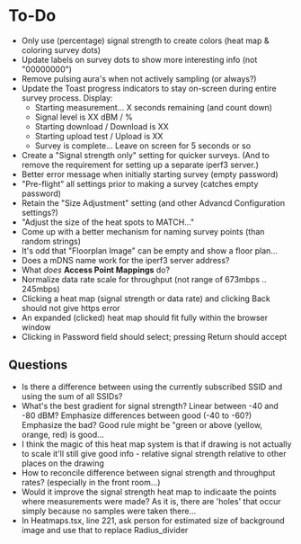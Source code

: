 # To-Do

* Only use (percentage) signal strength to create colors
  (heat map & coloring survey dots)
* Update labels on survey dots to show more interesting info (not "00000000")
* Remove pulsing aura's when not actively sampling (or always?)
* Update the Toast progress indicators to stay on-screen during entire survey process. Display:
  * Starting measurement... X seconds remaining (and count down)
  * Signal level is XX dBM / %
  * Starting download / Download is XX
  * Starting upload test / Upload is XX
  * Survey is complete... Leave on screen for 5 seconds or so
* Create a "Signal strength only" setting for quicker surveys.
  (And to remove the requirement for setting up a separate iperf3 server.)
* Better error message when initially starting survey (empty password)
* "Pre-flight" all settings prior to making a survey (catches empty password)
* Retain the "Size Adjustment" setting (and other Advancd Configuration settings?)
* "Adjust the size of the heat spots to MATCH..."
* Come up with a better mechanism for naming survey points (than random strings)
* It's odd that "Floorplan Image" can be empty and show a floor plan...
* Does a mDNS name work for the iperf3 server address?
* What _does_ **Access Point Mappings** do?
* Normalize data rate scale for throughput (not range of 673mbps .. 245mbps)
* Clicking a heat map (signal strength or data rate) and clicking Back should not give https error
* An expanded (clicked) heat map should fit fully within the browser window
* Clicking in Password field should select; pressing Return should accept

## Questions

* Is there a difference between using the currently subscribed SSID
  and using the sum of all SSIDs?
* What's the best gradient for signal strength? Linear between -40 and -80 dBM?
  Emphasize differences between good (-40 to -60?) Emphasize the bad?
  Good rule might be "green or above (yellow, orange, red) is good...
* I think the magic of this heat map system is that if drawing
  is not actually to scale it'll still give good info - relative signal
  strength relative to other places on the drawing
* How to reconcile difference between signal strength and throughput rates?
  (especially in the front room...)
* Would it improve the signal strength heat map to indicaate the points where
  measurements were made? As it is, there are 'holes' that occur simply because
  no samples were taken there...
* In Heatmaps.tsx, line 221, ask person for estimated size of background image
  and use that to replace Radius_divider